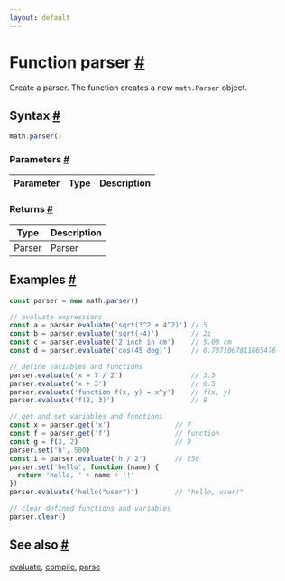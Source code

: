 ```yaml
---
layout: default
---
```


<!-- Note: This file is automatically generated from source code comments. Changes made in this file will be overridden. -->

<h1 id="function-parser">Function parser <a href="#function-parser" title="Permalink">#</a></h1>

Create a parser. The function creates a new `math.Parser` object.


<h2 id="syntax">Syntax <a href="#syntax" title="Permalink">#</a></h2>

```js
math.parser()
```

<h3 id="parameters">Parameters <a href="#parameters" title="Permalink">#</a></h3>

Parameter | Type | Description
--------- | ---- | -----------


<h3 id="returns">Returns <a href="#returns" title="Permalink">#</a></h3>

Type | Description
---- | -----------
Parser | Parser


<h2 id="examples">Examples <a href="#examples" title="Permalink">#</a></h2>

```js
const parser = new math.parser()

// evaluate expressions
const a = parser.evaluate('sqrt(3^2 + 4^2)') // 5
const b = parser.evaluate('sqrt(-4)')        // 2i
const c = parser.evaluate('2 inch in cm')    // 5.08 cm
const d = parser.evaluate('cos(45 deg)')     // 0.7071067811865476

// define variables and functions
parser.evaluate('x = 7 / 2')                 // 3.5
parser.evaluate('x + 3')                     // 6.5
parser.evaluate('function f(x, y) = x^y')    // f(x, y)
parser.evaluate('f(2, 3)')                   // 8

// get and set variables and functions
const x = parser.get('x')                // 7
const f = parser.get('f')                // function
const g = f(3, 2)                        // 9
parser.set('h', 500)
const i = parser.evaluate('h / 2')       // 250
parser.set('hello', function (name) {
  return 'hello, ' + name + '!'
})
parser.evaluate('hello("user")')         // "hello, user!"

// clear defined functions and variables
parser.clear()
```


<h2 id="see-also">See also <a href="#see-also" title="Permalink">#</a></h2>

[evaluate](evaluate.html),
[compile](compile.html),
[parse](parse.html)
